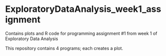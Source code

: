 # ExploratoryDataAnalysis_week1_assignment
Contains plots and R code for programming assignment #1 from week 1 of Exploratory Data Analysis

This repository contains 4 programs; each creates a plot.
